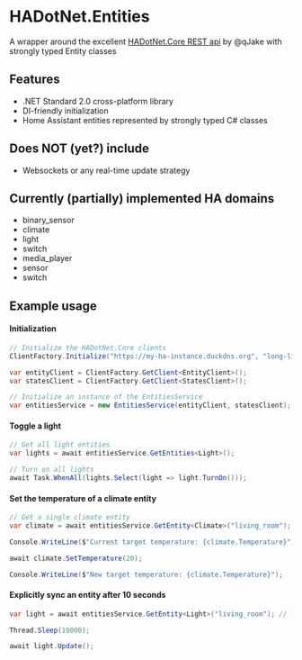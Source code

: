 # HADotNet.Entities
A wrapper around the excellent [HADotNet.Core REST api](https://github.com/qJake/HADotNet) by @qJake with strongly typed Entity classes

## Features
- .NET Standard 2.0 cross-platform library
- DI-friendly initialization
- Home Assistant entities represented by strongly typed C# classes

## Does NOT (yet?) include
- Websockets or any real-time update strategy

## Currently (partially) implemented HA domains
- binary_sensor
- climate
- light
- switch
- media_player
- sensor
- switch

## Example usage

#### Initialization
```csharp
// Initialize the HADotNet.Core clients
ClientFactory.Initialize("https://my-ha-instance.duckdns.org", "long-lived-access-token");

var entityClient = ClientFactory.GetClient<EntityClient>();
var statesClient = ClientFactory.GetClient<StatesClient>();

// Initialize an instance of the EntitiesService
var entitiesService = new EntitiesService(entityClient, statesClient);
```

#### Toggle a light
```csharp
// Get all light entities
var lights = await entitiesService.GetEntities<Light>();

// Turn on all lights
await Task.WhenAll(lights.Select(light => light.TurnOn()));
```

#### Set the temperature of a climate entity
```csharp
// Get a single climate entity
var climate = await entitiesService.GetEntity<Climate>("living_room"); // climate.living_room

Console.WriteLine($"Current target temperature: {climate.Temperature}");

await climate.SetTemperature(20);

Console.WriteLine($"New target temperature: {climate.Temperature}");
```

#### Explicitly sync an entity after 10 seconds
```csharp
var light = await entitiesService.GetEntity<Light>("living_room"); // light.living_room

Thread.Sleep(10000);

await light.Update();
```
